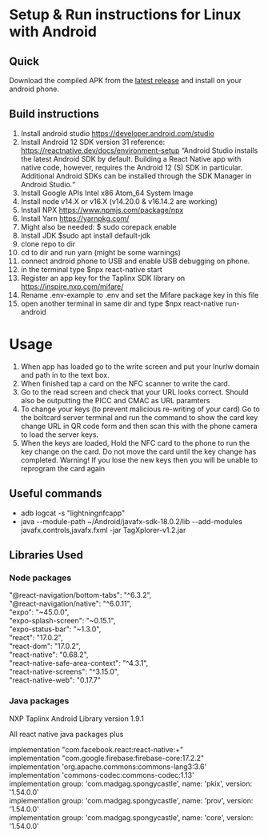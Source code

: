 # Setup & Run instructions for Linux with Android

## Quick

Download the compiled APK from the [latest release](https://github.com/boltcard/bolt-nfc-android-app/releases) and install on your android phone.

## Build instructions
1. Install android studio https://developer.android.com/studio
2. Install Android 12 SDK version 31 reference: https://reactnative.dev/docs/environment-setup
“Android Studio installs the latest Android SDK by default. Building a React Native app with native code, however, requires the Android 12 (S) SDK in particular. Additional Android SDKs can be installed through the SDK Manager in Android Studio.“
3. Install Google APIs Intel x86 Atom_64 System Image
4. Install node v14.X or v16.X (v14.20.0 & v16.14.2 are working)
5. Install NPX https://www.npmjs.com/package/npx
6. Install Yarn https://yarnpkg.com/
7. Might also be needed: $ sudo corepack enable
8. Install JDK $sudo apt install default-jdk
9. clone repo to dir
10. cd to dir and run yarn (might be some warnings)
11. connect android phone to USB and enable USB debugging on phone.
12. in the terminal type $npx react-native start
13. Register an app key for the Taplinx SDK library on https://inspire.nxp.com/mifare/
14. Rename .env-example to .env and set the Mifare package key in this file
15. open another terminal in same dir and type $npx react-native run-android

# Usage
1. When app has loaded go to the write screen and put your lnurlw domain and path in to the text box.
2. When finished tap a card on the NFC scanner to write the card.
3. Go to the read screen and check that your URL looks correct. Should also be outputting the PICC and CMAC as URL paramters
4. To change your keys (to prevent malicious re-writing of your card) Go to the boltcard server terminal and run the command to show the card key change URL in QR code form and then scan this with the phone camera to load the server keys.
5. When the keys are loaded, Hold the NFC card to the phone to run the key change on the card. Do not move the card until the key change has completed. 
Warning! If you lose the new keys then you will be unable to reprogram the card again

## Useful commands

* adb logcat -s "lightningnfcapp"
* java --module-path ~/Android/javafx-sdk-18.0.2/lib --add-modules javafx.controls,javafx.fxml -jar TagXplorer-v1.2.jar

## Libraries Used

### Node packages

"@react-navigation/bottom-tabs": "^6.3.2",  
"@react-navigation/native": "^6.0.11",  
"expo": "~45.0.0",  
"expo-splash-screen": "~0.15.1",  
"expo-status-bar": "~1.3.0",  
"react": "17.0.2",  
"react-dom": "17.0.2",  
"react-native": "0.68.2",  
"react-native-safe-area-context": "^4.3.1",  
"react-native-screens": "^3.15.0",  
"react-native-web": "0.17.7"  

### Java packages

NXP Taplinx Android Library version 1.9.1

All react native java packages plus

implementation "com.facebook.react:react-native:+"  
implementation "com.google.firebase:firebase-core:17.2.2"  
implementation 'org.apache.commons:commons-lang3:3.6'  
implementation 'commons-codec:commons-codec:1.13'  
implementation group: 'com.madgag.spongycastle', name: 'pkix', version: '1.54.0.0'  
implementation group: 'com.madgag.spongycastle', name: 'prov', version: '1.54.0.0'  
implementation group: 'com.madgag.spongycastle', name: 'core', version: '1.54.0.0'  
